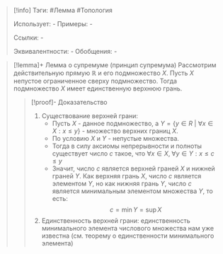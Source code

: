 > [!info]
> Тэги: #Лемма #Топология  
> 
> Использует: *-*
> Примеры: *-*
> 
> Ссылки: *-*
> 
> Эквивалентности: *-*
> Обобщения: *-*

> [!lemma]+ Лемма о супремуме (принцип супремума)
> Рассмотрим действительную прямую $\mathbb{R}$ и его подмножество $X$. Пусть $X$ непустое ограниченное сверху подмножество. Тогда подмножество $X$ имеет единственную верхнюю грань.  
> > [!proof]- Доказательство
> > 1. Существование верхней грани: 
> > 	* Пусть $X$ - данное подмножество, а $Y =\{y \in R \ | \ \forall x \in X: x \leq y\}$ - множество верхних границ $X$.
> > 	* По условию $X$ и $Y$ - непустые множества. 
> > 	* Тогда в силу аксиомы непрерывности и полноты существует число $c$ такое, что $\forall x \in X, \; \forall y \in Y: x \leqslant c \leqslant y$
> > 	* Значит, число $c$ является верхней граней $X$ и нижней граней $Y$. Как верхняя грань $X$, число $c$ является элементом $Y$, но как нижняя грань $Y$, число $c$ является минимальным элементом множества $Y$, то есть: $$c = \min Y = \sup X$$
> > 2. Единственность верхней грани: единственность минимального элемента числового множества нам уже известна (см. теорему о единственности минимального элемента)
>  
